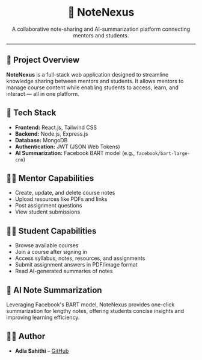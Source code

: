 <h1 align="center">📘 NoteNexus</h1>
<p align="center">
  A collaborative note-sharing and AI-summarization platform connecting mentors and students.
</p>

<hr>

<h2>🚀 Project Overview</h2>
<p>
  <strong>NoteNexus</strong> is a full-stack web application designed to streamline knowledge sharing between mentors and students. 
  It allows mentors to manage course content while enabling students to access, learn, and interact — all in one platform.
</p>

<h2>🧰 Tech Stack</h2>
<ul>
  <li><strong>Frontend:</strong> React.js, Tailwind CSS</li>
  <li><strong>Backend:</strong> Node.js, Express.js</li>
  <li><strong>Database:</strong> MongoDB</li>
  <li><strong>Authentication:</strong> JWT (JSON Web Tokens)</li>
  <li><strong>AI Summarization:</strong> Facebook BART model (e.g., <code>facebook/bart-large-cnn</code>)</li>
</ul>

<h2>👩‍🏫 Mentor Capabilities</h2>
<ul>
  <li>Create, update, and delete course notes</li>
  <li>Upload resources like PDFs and links</li>
  <li>Post assignment questions</li>
  <li>View student submissions</li>
</ul>

<h2>👩‍🎓 Student Capabilities</h2>
<ul>
  <li>Browse available courses</li>
  <li>Join a course after signing in</li>
  <li>Access syllabus, notes, resources, and assignments</li>
  <li>Submit assignment answers in PDF/image format</li>
  <li>Read AI-generated summaries of notes</li>
</ul>

<h2>🤖 AI Note Summarization</h2>
<p>
  Leveraging Facebook's BART model, NoteNexus provides one-click summarization for lengthy notes, offering students concise insights 
  and improving learning efficiency.
</p>

<h2>🧑‍💻 Author</h2>
<ul>
  <li><strong>Adla Sahithi</strong> – <a href="https://github.com/ASahithi2005">GitHub</a></li>
</ul>

